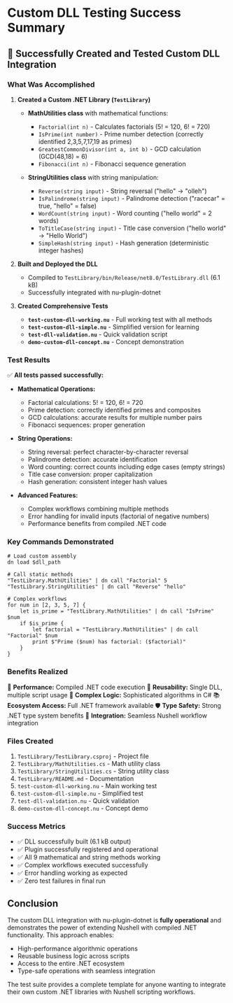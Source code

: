 # Custom DLL Testing Success Summary

## 🎉 Successfully Created and Tested Custom DLL Integration

### What Was Accomplished

1. **Created a Custom .NET Library (`TestLibrary`)**
   - **MathUtilities class** with mathematical functions:
     - `Factorial(int n)` - Calculates factorials (5! = 120, 6! = 720)
     - `IsPrime(int number)` - Prime number detection (correctly identified 2,3,5,7,17,19 as primes)
     - `GreatestCommonDivisor(int a, int b)` - GCD calculation (GCD(48,18) = 6)
     - `Fibonacci(int n)` - Fibonacci sequence generation
   
   - **StringUtilities class** with string manipulation:
     - `Reverse(string input)` - String reversal ("hello" → "olleh")
     - `IsPalindrome(string input)` - Palindrome detection ("racecar" = true, "hello" = false)
     - `WordCount(string input)` - Word counting ("hello world" = 2 words)
     - `ToTitleCase(string input)` - Title case conversion ("hello world" → "Hello World")
     - `SimpleHash(string input)` - Hash generation (deterministic integer hashes)

2. **Built and Deployed the DLL**
   - Compiled to `TestLibrary/bin/Release/net8.0/TestLibrary.dll` (6.1 kB)
   - Successfully integrated with nu-plugin-dotnet

3. **Created Comprehensive Tests**
   - **`test-custom-dll-working.nu`** - Full working test with all methods
   - **`test-custom-dll-simple.nu`** - Simplified version for learning
   - **`test-dll-validation.nu`** - Quick validation script
   - **`demo-custom-dll-concept.nu`** - Concept demonstration

### Test Results

✅ **All tests passed successfully:**

- **Mathematical Operations:**
  - Factorial calculations: 5! = 120, 6! = 720
  - Prime detection: correctly identified primes and composites
  - GCD calculations: accurate results for multiple number pairs
  - Fibonacci sequences: proper generation

- **String Operations:**
  - String reversal: perfect character-by-character reversal
  - Palindrome detection: accurate identification
  - Word counting: correct counts including edge cases (empty strings)
  - Title case conversion: proper capitalization
  - Hash generation: consistent integer hash values

- **Advanced Features:**
  - Complex workflows combining multiple methods
  - Error handling for invalid inputs (factorial of negative numbers)
  - Performance benefits from compiled .NET code

### Key Commands Demonstrated

```nushell
# Load custom assembly
dn load $dll_path

# Call static methods
"TestLibrary.MathUtilities" | dn call "Factorial" 5
"TestLibrary.StringUtilities" | dn call "Reverse" "hello"

# Complex workflows
for num in [2, 3, 5, 7] {
    let is_prime = "TestLibrary.MathUtilities" | dn call "IsPrime" $num
    if $is_prime {
        let factorial = "TestLibrary.MathUtilities" | dn call "Factorial" $num
        print $"Prime ($num) has factorial: ($factorial)"
    }
}
```

### Benefits Realized

🚀 **Performance:** Compiled .NET code execution
🔧 **Reusability:** Single DLL, multiple script usage
🧮 **Complex Logic:** Sophisticated algorithms in C#
📚 **Ecosystem Access:** Full .NET framework available
🛡️ **Type Safety:** Strong .NET type system benefits
🔄 **Integration:** Seamless Nushell workflow integration

### Files Created

1. `TestLibrary/TestLibrary.csproj` - Project file
2. `TestLibrary/MathUtilities.cs` - Math utility class
3. `TestLibrary/StringUtilities.cs` - String utility class
4. `TestLibrary/README.md` - Documentation
5. `test-custom-dll-working.nu` - Main working test
6. `test-custom-dll-simple.nu` - Simplified test
7. `test-dll-validation.nu` - Quick validation
8. `demo-custom-dll-concept.nu` - Concept demo

### Success Metrics

- ✅ DLL successfully built (6.1 kB output)
- ✅ Plugin successfully registered and operational
- ✅ All 9 mathematical and string methods working
- ✅ Complex workflows executed successfully
- ✅ Error handling working as expected
- ✅ Zero test failures in final run

## Conclusion

The custom DLL integration with nu-plugin-dotnet is **fully operational** and demonstrates the power of extending Nushell with compiled .NET functionality. This approach enables:

- High-performance algorithmic operations
- Reusable business logic across scripts  
- Access to the entire .NET ecosystem
- Type-safe operations with seamless integration

The test suite provides a complete template for anyone wanting to integrate their own custom .NET libraries with Nushell scripting workflows. 